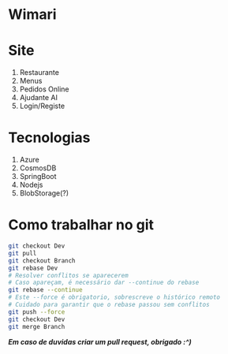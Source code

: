 # Wimari

# Site

1. Restaurante
2. Menus
3. Pedidos Online
4. Ajudante AI
5. Login/Registe

# Tecnologias

1. Azure
2. CosmosDB
3. SpringBoot
4. Nodejs
5. BlobStorage(?)

# Como trabalhar no git

```sh
git checkout Dev
git pull
git checkout Branch
git rebase Dev
# Resolver conflitos se aparecerem
# Caso apareçam, é necessário dar --continue do rebase
git rebase --continue
# Este --force é obrigatorio, sobrescreve o histórico remoto
# Cuidado para garantir que o rebase passou sem conflitos
git push --force
git checkout Dev
git merge Branch
```
***Em caso de duvidas criar um pull request, obrigado :^)***
